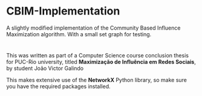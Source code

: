 # CBIM-Implementation
A slightly modified implementation of the Community Based Influence Maximization algorithm. With a small set graph for testing.
#
This was written as part of a Computer Science course conclusion thesis for PUC-Rio university, titled **Maximização de Influência em Redes Sociais**, by student João Victor Galindo

This makes extensive use of the **NetworkX** Python library, so make sure you have the required packages installed.
